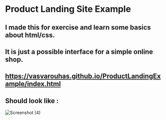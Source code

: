 # Product Landing Site Example
## I made this for exercise and learn some basics about html/css.
## It is just a possible interface for a simple online shop.
## https://vasvarouhas.github.io/ProductLandingExample/index.html
## Should look like : 

![Screenshot (4)](https://github.com/VasVarouhas/ProductLandingExample/assets/131968265/606b168e-8921-4927-a6c8-3e603cde76b8)
